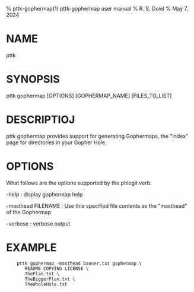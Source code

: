 % pttk-gophermap(1) pttk-gophermap user manual
% R. S. Doiel
% May 7, 2024

# NAME 

pttk

# SYNOPSIS

pttk gophermap [OPTIONS] [GOPHERMAP_NAME] [FILES_TO_LIST]

# DESCRIPTIOJ

pttk gophermap provides support for generating Gophermaps, the "index" page
for directories in your Gopher Hole.

# OPTIONS

What follows are the options supported by the phlogit verb.

-help
: display gophermap help

-masthead FILENAME
: Use thie specified file contents as the "masthead" of the Gophermap

-verbose
: verbose output

# EXAMPLE

~~~shell
	pttk gophermap -masthead banner.txt gophermap \
	   README COPYING LICENSE \
	   ThePlan.txt \
	   TheBiggerPlan.txt \
	   TheWholeHole.txt
~~~


